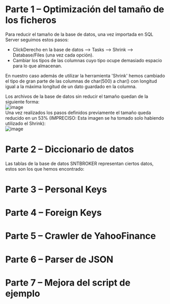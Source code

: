 # Parte 1 – Optimización del tamaño de los ficheros
Para reducir el tamaño de la base de datos, una vez importada en SQL Server seguimos estos pasos:  
 - ClickDerecho en la base de datos --> Tasks --> Shrink --> Database/Files (una vez cada opción).  
 - Cambiar los tipos de las columnas cuyo tipo ocupe demasiado espacio para lo que almacenan.  
  
En nuestro caso además de utilizar la herramienta 'Shrink' hemos cambiado el tipo de gran parte de las columnas de char(500) a char() con longitud igual a la máxima longitud de un dato guardado en la columna.  
  
Los archivos de la base de datos sin reducir el tamaño quedan de la siguiente forma:  
![image](https://user-images.githubusercontent.com/114938688/236152587-d7d8c5da-19f1-4109-b832-45c578f53fe6.png)  
Una vez realizados los pasos definidos previamente el tamaño queda reducido en un 53% (IMPRECISO: Esta imagen se ha tomado solo habiendo utilizado el Shrink):  
![image](https://user-images.githubusercontent.com/114938688/236155658-fd093a24-68e4-4be4-99ac-7c7e33a32d95.png)  

# Parte 2 – Diccionario de datos
Las tablas de la base de datos SNTBROKER representan ciertos datos, estos son los que hemos encontrado:  

# Parte 3 – Personal Keys
# Parte 4 – Foreign Keys
# Parte 5 – Crawler de YahooFinance
# Parte 6 – Parser de JSON
# Parte 7 – Mejora del script de ejemplo
